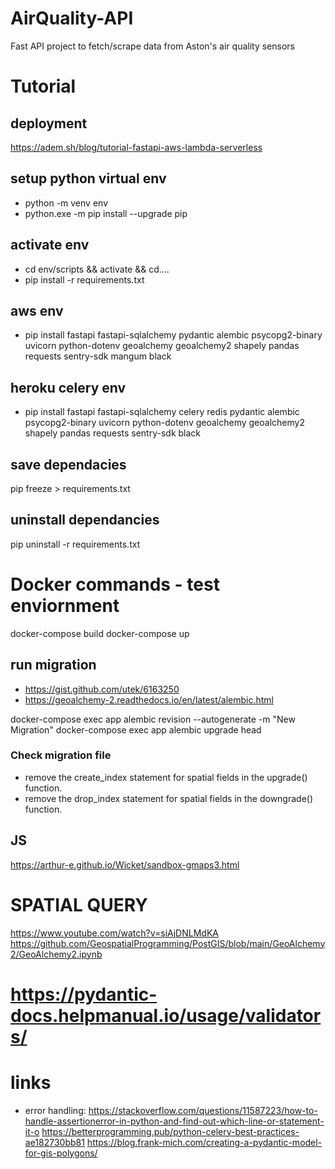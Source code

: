 # AirQuality-API
Fast API project to fetch/scrape data from Aston's air quality sensors

# Tutorial
## deployment
https://adem.sh/blog/tutorial-fastapi-aws-lambda-serverless


## setup python virtual env
-   python -m venv env
-   python.exe -m pip install --upgrade pip

## activate env
-   cd env/scripts && activate && cd..\..
-   pip install -r requirements.txt

## aws env
-   pip install fastapi fastapi-sqlalchemy pydantic alembic psycopg2-binary uvicorn python-dotenv geoalchemy geoalchemy2 shapely pandas requests sentry-sdk mangum black 

## heroku celery env
-   pip install fastapi fastapi-sqlalchemy celery redis pydantic alembic psycopg2-binary uvicorn python-dotenv geoalchemy geoalchemy2 shapely pandas requests sentry-sdk black 



## save dependacies
pip freeze > requirements.txt

## uninstall dependancies
pip uninstall -r requirements.txt 

# Docker commands - test enviornment
docker-compose build
docker-compose up

## run migration
- https://gist.github.com/utek/6163250
- https://geoalchemy-2.readthedocs.io/en/latest/alembic.html

docker-compose exec app alembic revision --autogenerate -m "New Migration"
docker-compose exec app alembic upgrade head

### Check migration file
- remove the create_index statement for spatial fields in the upgrade() function.
- remove the drop_index statement for spatial fields  in the downgrade() function.


## JS
https://arthur-e.github.io/Wicket/sandbox-gmaps3.html


# SPATIAL QUERY 
https://www.youtube.com/watch?v=siAjDNLMdKA
https://github.com/GeospatialProgramming/PostGIS/blob/main/GeoAlchemy2/GeoAlchemy2.ipynb

# https://pydantic-docs.helpmanual.io/usage/validators/
# links
- error handling: https://stackoverflow.com/questions/11587223/how-to-handle-assertionerror-in-python-and-find-out-which-line-or-statement-it-o
https://betterprogramming.pub/python-celery-best-practices-ae182730bb81
https://blog.frank-mich.com/creating-a-pydantic-model-for-gis-polygons/

